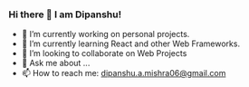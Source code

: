 ### Hi there 👋 I am Dipanshu!

- 🔭 I’m currently working on personal projects. 
- 🌱 I’m currently learning React and other Web Frameworks.
- 👯 I’m looking to collaborate on Web Projects
- 💬 Ask me about ...
- 📫 How to reach me: dipanshu.a.mishra06@gmail.com




